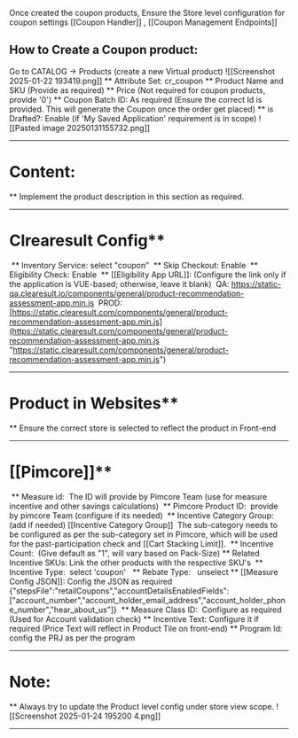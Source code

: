 Once created the coupon products, Ensure the Store level configuration for coupon settings
[[Coupon Handler]] , [[Coupon Management Endpoints]]

## How to Create a Coupon product:

 Go to CATALOG -> Products (create a new Virtual product)
	 ![[Screenshot 2025-01-22 193419.png]] 
 ** Attribute Set: cr_coupon
 ** Product Name and SKU (Provide as required)
 ** Price (Not required for coupon products, provide '0')
 ** Coupon Batch ID: As required (Ensure the correct Id is provided. This will generate the Coupon once the order get placed)
 ** is Drafted?: Enable (if 'My Saved Application' requirement is in scope)
	 ![[Pasted image 20250131155732.png]]

---
# Content:
 ** Implement the product description in this section as required.

---
# Clrearesult Config**
 ** Inventory Service: select "coupon"
 ** Skip Checkout: Enable
 ** Eligibility Check: Enable
 ** [[Eligibility App URL]]: (Configure the link only if the application is VUE-based; otherwise, leave it blank)
	 QA: https://static-qa.clearesult.io/components/general/product-recommendation-assessment-app.min.js
	 PROD: [https://static.clearesult.com/components/general/product-recommendation-assessment-app.min.js](https://static.clearesult.com/components/general/product-recommendation-assessment-app.min.js "https://static.clearesult.com/components/general/product-recommendation-assessment-app.min.js")

---
# Product in Websites**
 ** Ensure the correct store is selected to reflect the product in Front-end

---
# [[Pimcore]]**
  ** Measure id: 
	  The ID will provide by Pimcore Team (use for measure incentive and other savings calculations)
  ** Pimcore Product ID: 
	  provide by pimcore Team (configure if its needed)
  ** Incentive Category Group: (add if needed) [[Incentive Category Group]]
	  The sub-category needs to be configured as per the sub-category set in Pimcore, which will be used for the past-participation check and [[Cart Stacking Limit]].
  ** Incentive Count: 
	  (Give default as "1", will vary based on Pack-Size)
  ** Related Incentive SKUs:
      Link the other products with the respective SKU's 
  ** Incentive Type: 
	  select 'coupon'
  ** Rebate Type:
	  unselect
  ** [[Measure Config JSON]]:
	  Config the JSON as required
	  {"stepsFile":"retailCoupons","accountDetailsEnabledFields":["account_number","account_holder_email_address","account_holder_phone_number","hear_about_us"]}
  ** Measure Class ID: 
	  Configure as required (Used for Account validation check)
  ** Incentive Text:
	  Configure it if required (Price Text will reflect in Product Tile on front-end)
  ** Program Id:
	  config the PRJ as per the program

---

# Note: 
** Always try to update the Product level config under store view scope.	![[Screenshot 2025-01-24 195200 4.png]]

---